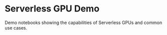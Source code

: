 # Serverless GPU Demo
Demo notebooks showing the capabilities of Serverless GPUs and common use cases.
